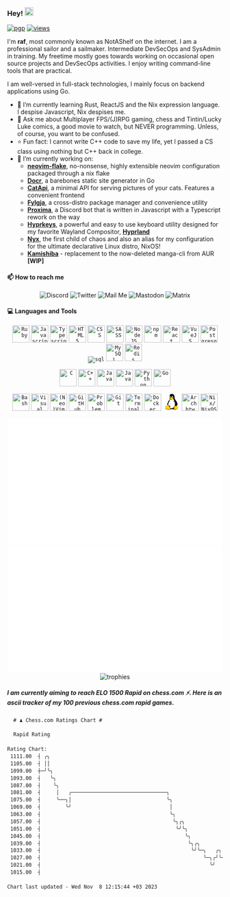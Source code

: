 ### Hey! <img src="../assets/Hi.gif" width="20px" height="20px">

[![pgp](https://img.shields.io/badge/pgp-0xBA46BCC36E912922-313131?style=flat&labelColor=545454&color=313131)](https://github.com/notashelf.gpg) [![views](https://komarev.com/ghpvc/?username=notashelf&style=flat&color=313131&label=views)](https://github.com/notashelf)

I'm **raf**, most commonly known as NotAShelf on the internet. I am a professional sailor and a sailmaker. Intermediate DevSecOps and SysAdmin in training.
My freetime mostly goes towards working on occasional open source projects and DevSecOps activities. I enjoy writing command-line tools that are practical.

I am well-versed in full-stack technologies, I mainly focus on backend applications using Go.

- 🌱 I’m currently learning Rust, ReactJS and the Nix expression language. I despise Javascript, Nix despises me.
- 💬 Ask me about Multiplayer FPS/(J)RPG gaming, chess and Tintin/Lucky Luke comics, a good movie to watch, but NEVER programming. Unless, of course, you want to be confused.
- ⭐ Fun fact: I cannot write C++ code to save my life, yet I passed a CS class using nothing but C++ back in college.
- 🔭 I’m currently working on:
  - [**neovim-flake**](https://github.com/notashelf/neovim-flake), no-nonsense, highly extensible neovim configuration packaged through a nix flake
  - [**Docr**](https://github.com/notashelf/docr), a barebones static site generator in Go
  - [**CatApi**](https://github.com/notashelf/catApi), a minimal API for serving pictures of your cats. Features a convenient frontend
  - [**Fylgja**](https://github.com/hyprland-community/Fylgja), a cross-distro package manager and convenience utility
  - [**Proxima**](https://github.com/NeuShore/Proxima), a Discord bot that is written in Javascript with a Typescript rework on the way
  - [**Hyprkeys**](https://github.com/hyprland-community/Hyprkeys), a powerful and easy to use keyboard utility designed for my favorite Wayland Compositor,
    [**Hyprland**](https://github.com/hyprwm/Hyprland)
  - [**Nyx**](https://github.com/notashelf/nyx), the first child of chaos and also an alias for my configuration for the ultimate declarative Linux distro, NixOS!
  - [**Kamishiba**](https://github.com/notashelf/kamishiba) - replacement to the now-deleted manga-cli from AUR **[WIP]**

#### 📫 How to reach me

<p align="center">
<img title="Discord" href="https://discord.gg/TS6w3TYZRM" src="../main/assets/icons/discord.svg" width="3.5%">
<img title="Twitter" href="https://twitter.com/NotAShelf" src="../main/assets/icons/twitter.svg" width="3.5%">
<img title="Mail Me" href="mailto:me@notashelf.dev" src="../main/assets/icons/gmail.svg" width="3.5%">
<img title="Mastodon" href="mailto:me@notashelf.dev" src="../main/assets/icons/mastodon.svg" width="3.5%">
<img title="Matrix" href="mailto:me@notashelf.dev" src="../main/assets/icons/matrix.svg" width="3.5%">

#### 💻 Languages and Tools

<p align="center">
  <code><img title="Ruby" height="40" width="40" src="../main/assets/icons/ruby.png"></code>
  <code><img title="Javascript" height="40" width="40" src="../main/assets/icons/Javascript.png"></code>
  <code><img title="Typescript" height="40" width="40" src="../main/assets/icons/typescript.png"></code>
  <code><img title="HTML5" height="40" width="40" src="../main/assets/icons/html5.svg"></code>
  <code><img title="CSS" height="40" width="40" src="../main/assets/icons/css.svg"></code>
  <code><img title="SASS" height="40" width="40" src="../main/assets/icons/sass.svg"></code>
  <code><img title="NodeJS" height="40" width="40" src="../main/assets/icons/nodejs.png"></code>
  <code><img title="npm" height="40" width="40" src="../main/assets/icons/npm.svg"></code>
  <code><img title="React" height="40" width="40" src="../main/assets/icons/react-original-wordmark.svg"></code>
  <code><img title="VueJS" height="40" width="40" src="../main/assets/icons/vuejs-original-wordmark.svg"></code>
  <code><img title="Postgresql" height="40" width="40" src="../main/assets/icons/postgresql.png"></code>
  <code><img title="SQL" height="40" width="40" src="../main/assets/icons/sql.png" alt="sql"></code>
  <code><img title="MySQL" height="40" width="40" src="../main/assets/icons/mysql.svg"></code>
  <code><img title="Redis" height="40" width="40" src="../main/assets/icons/redis.png"></code>
</p>
<p align="center">
  <code><img title="C" height="40" width="40" src="../main/assets/icons/c.svg"></code>
  <code><img title="C++" height="40" width="40"  src="../main/assets/icons/cpp.svg"></code>
  <code><img title="Java" height="40" width="40" src="../main/assets/icons/java.png"></code>
  <code><img title="Java" height="40" width="40" src="../main/assets/icons/kotlin.png"></code>
  <code><img title="Python" height="40" width="40" src="../main/assets/icons/python-original.svg"></code>
  <code><img title="Go" height="40" width="40" src="../main/assets/icons/go.png"></code>
</p>

<p align="center">
  <code><img title="Bash" height="40" width="40" src="../main/assets/icons/bash.png"></code>
  <code><img title="Visual Studio Code" height="40" width="40" src="../main/assets/icons/vscode.png"></code>
  <code><img title="(Neo)Vim" height="40" width="40" src="../main/assets/icons/vim.png"></code>
  <code><img title="GitHub" height="40" width="40" src="../main/assets/icons/github.svg"></code>
  <code><img title="Problem Solving" height="40" width="40" src="../main/assets/icons/problemSolving.png"></code>
  <code><img title="Git" height="40" width="40" src="../main/assets/icons/git-original.svg"></code>
  <code><img title="Terminal" height="40" width="40" src="../main/assets/icons/terminal.png"></code>
  <code><img title="Docker" height="40" width="40" src="../main/assets/icons/docker.png"></code>
  <code><img title="Linux" height="40" width="40" src="https://raw.githubusercontent.com/devicons/devicon/master/icons/linux/linux-original.svg"></code>
  <code><img title="Arch btw" height="40" width="40" src="../main/assets/icons/arch.svg" href="https://aur.archlinux.org/account/notashelf"></code>
  <code><img title="Nix/NixOS" height="40" width="40" src="../main/assets/icons/nix-snowflake.svg"></code>
</p>

<p align="center">
   <img title="overview" src="https://github.com/NotAShelf/NotAShelf/blob/output/generated/overview.svg">
   <img title="languages" src="https://github.com/NotAShelf/NotAShelf/blob/output/generated/languages.svg">
   <img title="trophies" src="https://github-profile-trophy.vercel.app/?username=NotAShelf&theme=onedark&no-frame=false&row=1&&margin-w=20&no-bg=true">
</p>

##### I am currently aiming to reach ELO 1500 Rapid on chess.com ⚡. Here is an ascii tracker of my 100 previous chess.com rapid games.

```txt
  # ♟︎ Chess.com Ratings Chart #

  Rapid Rating

Rating Chart:
 1111.00  ┤ ╭╮
 1105.00  ┤ ││
 1099.00  ┼─╯╰╮
 1093.00  ┤   ╰╮
 1087.00  ┤    ╰╮                                                                 ╭╮                    ╭╮╭╮ ╭
 1081.00  ┤     │   ╭───────────────────────────────╮                            ╭╯╰╮                ╭╮╭╯╰╯╰─╯
 1075.00  ┤     ╰──╮│                               ╰╮                         ╭─╯  ╰───╮           ╭╯││
 1069.00  ┤        ╰╯                                │                        ╭╯        ╰╮     ╭─╮╭╮│ ╰╯
 1063.00  ┤                                          ╰╮                       │          ╰─╮  ╭╯ ╰╯╰╯
 1057.00  ┤                                           ╰╮╭╮                 ╭╮╭╯            │  │
 1051.00  ┤                                            ╰╯╰╮               ╭╯╰╯             ╰╮╭╯
 1045.00  ┤                                               ╰╮             ╭╯                 ╰╯
 1039.00  ┤                                                ╰╮╭╮         ╭╯
 1033.00  ┤                                                 ╰╯╰─╮   ╭╮  │
 1027.00  ┤                                                     ╰─╮╭╯╰╮╭╯
 1021.00  ┤                                                       ╰╯  ╰╯
 1015.00  ┤

Chart last updated - Wed Nov  8 12:15:44 +03 2023  
  ```
  